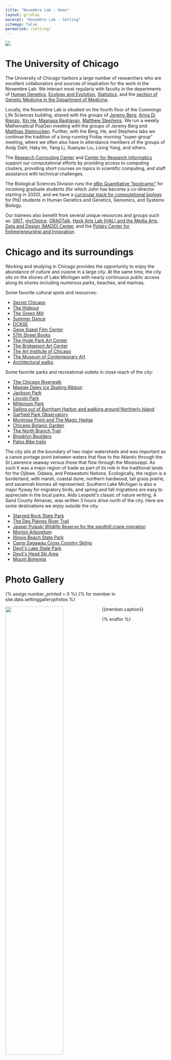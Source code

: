 ```yaml
---
title: "Novembre Lab - Home"
layout: gridlay
excerpt: "Novembre Lab - Setting"
sitemap: false
permalink: /setting/
---
```


<div class="container-fluid">
  <!-- <div class="row"> -->
<img src= "{{ site.url }}{{ site.baseurl }}/images/chicagoskyline1.jpg"  class="img-responsive" style=" margin: 0 auto; width: auto;" />
  <!-- </div> -->
</div>

# The University of Chicago

The University of Chicago harbors a large number of researchers who are excellent collaborators and sources of inspiration for the work in the Novembre Lab.  We interact most regularly with faculty in the departments of [Human Genetics](http://hgen.uchicago.edu), [Ecology and Evolution](https://ecologyandevolution.uchicago.edu), [Statistics](https://stat.uchicago.edu), and the [section of Genetic Medicine in the Department of Medicine](https://medicine.uchicago.edu/sections/genetic-medicine/).  

Locally, the Novembre Lab is situated on the fourth floor of the Cummings Life Sciences building, shared with the groups of [Jeremy Berg](jjpopgen.org), [Anna Di Rienzo](http://genapps.uchicago.edu/newlabweb/index.html), [Xin He](xinhelab.org), [Maanasa Raghavan](genscape-lab.org), [Matthew Stephens](stephenslab.uchicago.edu).  We run a weekly Mathematical PopGen meeting with the groups of Jeremy Berg and [Matthias Steinrucken](https://voices.uchicago.edu/steinrueckenlab/).  Further, with the Berg, He, and Stephens labs we continue the tradition of a long-running Friday morning "super-group" meeting, where we often also have in attendance members of the groups of Andy Dahl, Haky Im, Yang Li, Xuanyao Liu, Lixing Yang, and others.  

The [Research Computing Center](rcc.uchicago.edu) and [Center for Research Informatics](cri.uchicago.edu) support our computational efforts by providing access to computing clusters, providing short courses on topics in scientific computing, and staff assistance with technical challenges.

The Biological Sciences Division runs the [qBio  Quantitative  "bootcamp"](https://jnovembre.github.io/BSD-QBio6/) for incoming graduate students (for which John has become a co-director starting in 2020), and we have a [curricular track for computational biology](https://compbio.uchicago.edu/curriculum/) for PhD students in Human Genetics and Genetics, Genomics, and Systems Biology.

Our trainees also benefit from several unique resources and groups such as: [GRIT](https://voices.uchicago.edu/grit/), [myChoice](http://www.mychoice.uchicago.edu),  [GRADTalk](https://grad.uchicago.edu/academic-support/gradtalk/), [Hack Arts Lab (HAL) and the Media Arts, Data and Design (MADD) Center](https://arts.uchicago.edu/explore/initiatives/media-arts-data-and-design-center-madd-center/hack-arts-lab-hal), and the [Polsky Center for Entrepreneurship and Innovation](https://polsky.uchicago.edu).


# Chicago and its surroundings

Working and studying in Chicago provides the opportunity to enjoy the abundance of culture and cuisine in a large city. At the same time, the city sits on the shores of Lake Michigan with nearly continuous public access along its shores including numerous parks, beaches, and marinas.  

Some favorite cultural spots and resources:
- [Secret Chicago](https://secretchicago.com)
- [The Hideout](hideoutchicago.com)
- [The Green Mill](https://greenmilljazz.com)
- [Summer Dance](https://www.chicago.gov/city/en/depts/dca/supp_info/chicago_summerdance.html)
- [DCASE](https://www.chicago.gov/city/en/depts/dca.html)
- [Gene Siskel Film Center](https://www.siskelfilmcenter.org)
- [57th Street Books](https://57th.semcoop.com)
- [The Hyde Park Art Center](https://www.hydeparkart.org)
- [The Bridgeport Art Center](https://bridgeportart.com)
- [The Art Institute of Chicago](artic.edu)
- [The Museum of Contemporary Art](https://mcachicago.org)
- [Architectural walks](https://www.architecture.org/learn/resources/buildings-of-chicago/)

Some favorite parks and recreational outlets in close reach of the city:
- [The Chicago Riverwalk](https://www.architecture.org/learn/resources/buildings-of-chicago/building/chicago-riverwalk/)
- [Maggie Daley Ice Skating Ribbon](https://maggiedaleypark.com/things-to-do-see/skating-ribbon/)
- [Jackson Park](https://www.architecture.org/learn/resources/buildings-of-chicago/building/jackson-park/)
- [Lincoln Park](https://www.architecture.org/learn/resources/buildings-of-chicago/building/lincoln-park/)
- [Millenium Park](https://www.architecture.org/learn/resources/buildings-of-chicago/building/millennium-park/)
- [Sailing out of Burnham Harbor and walking around Northerly Island](https://www.architecture.org/learn/resources/buildings-of-chicago/building/northerly-island/)
- [Garfield Park Observatory](https://garfieldconservatory.org)
- [Montrose Point and The Magic Hedge](https://www.lakecookaudubon.org/birding-sites/montrose-point-bird-sanctuary/)
- [Chicago Botanic Garden](https://www.chicagobotanic.org)
- [The North Branch Trail](https://fpdcc.com/downloads/maps/trails/english/FPCC-North-Branch-Trail-Map-022020.pdf)
- [Brooklyn Boulders](https://brooklynboulders.com/west-loop)
- [Palos Bike trails](https://fpdcc.com/downloads/maps/trails/english/FPCC-Palos-Trail-Map-022020.pdf)

The city sits at the boundary of two major watersheds and was important as a canoe portage point between waters that flow to the Atlantic through the St Lawrence seaway versus those that flow through the Mississippi.  As such it was a major region of trade as part of its role in the traditional lands for the Ojibwe, Odawa, and Potawatomi Nations.  Ecologically, the region is a borderland, with marsh, coastal dune, northern hardwood, tall grass prairie, and savannah biomes all represented.  Southern Lake Michigan is also a major flyway for migratory birds, and spring and fall migrations are easy to appreciate in the local parks.  Aldo Leopold's classic of nature writing, A Sand County Almanac, was written 3 hours drive north of the city.  Here are some destinations we enjoy outside the city:

- [Starved Rock State Park](https://www.starvedrocklodge.com/starved-rock-state-park/)
- [The Des Plaines River Trail](https://fpdcc.com/downloads/maps/trails/english/FPCC-Des-Plaines-Trail-Map-10-15.pdf)
- [Jasper Pulaski Wildlife Reserve for the sandhill crane migration](https://www.in.gov/dnr/fishwild/3109.htm)
- [Morton Arboretum](https://www.mortonarb.org)
- [Illinois Beach State Park](https://www.visitlakecounty.org/IllinoisBeachStatePark)
- [Camp Sagawau Cross Country Skiing](https://fpdcc.com/places/locations/sagawau-environmental-learning-center/#ski)
- [Devil's Lake State Park](https://www.devilslakewisconsin.com)
- [Devil's Head Ski Area](https://www.devilsheadresort.com)
- [Mount Bohemia](https://www.mtbohemia.com)

# Photo Gallery

{% assign number_printed = 0 %}
{% for member in site.data.settinggalleryphotos %}

<div class="row">

<div class="col-sm-11 clearfix">
  <img src="{{ site.url }}{{ site.baseurl }}/images/settingpic/{{ member.photo }}" class="img-responsive" width="60%" style="float: left" />
  <p>{{member.caption}}</p>
</div>

</div>

{% endfor %}
